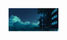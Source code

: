 <div id="header" align="center">
  <img src="https://github.com/Dorrrke/Dorrrke/blob/main/assets/1616538729_32-p-fon-anime-noch-39.jpg" width="100"/>
</div>
